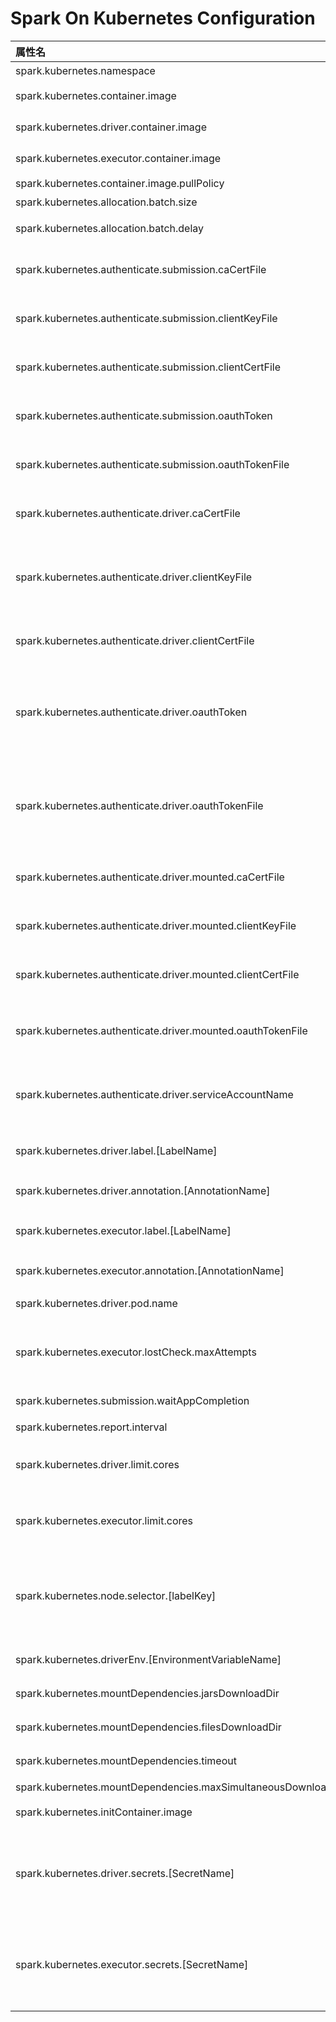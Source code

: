 # Spark On Kubernetes Configuration
| 属性名                                                      | 缺省值                               | 说明                                                                                                                                                                                                                                                                                                              |
|:----------------------------------------------------------- |:------------------------------------ | ----------------------------------------------------------------------------------------------------------------------------------------------------------------------------------------------------------------------------------------------------------------------------------------------------------------- |
| spark.kubernetes.namespace                                  | default                              | 运行driver和executor pods的命名空间                                                                                                                                                                                                                                                                               |
| spark.kubernetes.container.image                            | 无                                   | spark应用的容器镜像、必须配置、由用户提供、通常格式为：example.com/repo/spark:v1.0.0                                                                                                                                                                                                                              |
| spark.kubernetes.driver.container.image                     | spark.kubernetes.container.image的值 | driver的自定义镜像                                                                                                                                                                                                                                                                                                |
| spark.kubernetes.executor.container.image                   | spark.kubernetes.container.image的值 | executor的自定义镜像                                                                                                                                                                                                                                                                                              |
| spark.kubernetes.container.image.pullPolicy                 | IfNotPresent                         | 镜像的拉取策略                                                                                                                                                                                                                                                                                                    |
| spark.kubernetes.allocation.batch.size                      | 5                                    | 每轮executor pod调度时单次启动的pod的个数                                                                                                                                                                                                                                                                         |
| spark.kubernetes.allocation.batch.delay                     | 1秒                                  | 每轮executor pod调度之间的等待时间、指定小于1秒的值可能导致spark driver的cpu使用率过高                                                                                                                                                                                                                            |
| spark.kubernetes.authenticate.submission.caCertFile         | 无                                   | 启动driver时通过TLS连接Kubernetes API Server所需的CA证书文件的路径、文件需放置在提交机器的磁盘上、将其指定为路径而不是URI                                                                                                                                                                                         |
| spark.kubernetes.authenticate.submission.clientKeyFile      | 无                                   | 客户端密钥文件的路径，用于在启动driver时针对Kubernetes API Server进行身份验证         、文件需放置在提交机器的磁盘上、将其指定为路径而不是URI                                                                                                                                                                     |
| spark.kubernetes.authenticate.submission.clientCertFile     | 无                                   | 客户端证书文件的路径，用于在启动driver时对Kubernetes API Server进行身份验证    、文件需放置在提交机器的磁盘上、将其指定为路径而不是URI                                                                                                                                                                            |
| spark.kubernetes.authenticate.submission.oauthToken         | 无                                   | 在启动driver时对Kubernetes API Server进行身份验证时使用的OAuth令牌，不同于其他的验证选项，这应该是用于身份验证的令牌的确切字符串值                                                                                                                                                                                |
| spark.kubernetes.authenticate.submission.oauthTokenFile     | 无                                   | OAuth令牌文件的路径，其中包含在启动driver时对Kubernetes API Server进行身份验证时要使用的令牌、文件需放置在提交机器的磁盘上、将其指定为路径而不是URI                                                                                                                                                               |
| spark.kubernetes.authenticate.driver.caCertFile             | 无                                   | 在请求executors时，从driver pod通过TLS连接Kubernetes API Server所需的CA证书文件的路径、          文件需放置在提交机器的磁盘上，并且会上传至driver pod、    将其指定为路径而不是URI                                                                                                                                |
| spark.kubernetes.authenticate.driver.clientKeyFile          | 无                                   | 在请求executors时，从driver pod向Kubernetes API Server进行身份验证时所需的客户端密钥文件的路径、          文件需放置在提交机器的磁盘上，并且会上传至driver pod、    将其指定为路径而不是URI、如果指定了此项，强烈建议为driver提交服务器设置TLS，因为该值是以明文方式传递给driver pod的敏感信息                    |
| spark.kubernetes.authenticate.driver.clientCertFile         | 无                                   | 在请求executor时，用于从driver pod对Kubernetes API Server进行身份验证的客户端证书文件的路径    、文件需放置在提交机器的磁盘上，并且会上传至driver pod、将其指定为路径而不是URI                                                                                                                                    |
| spark.kubernetes.authenticate.driver.oauthToken             | 无                                   | 在请求executor时，从driver  pod向Kubernetes API Server进行身份验证时使用的OAuth令牌、请注意，与其他身份验证选项不同，这必须是用于身份验证的令牌的确切字符串值、该令牌值会上传至driver pod、           如果指定了此项，强烈建议为driver提交服务器设置TLS，因为该值是以明文方式传递给driver pod的敏感信息           |
| spark.kubernetes.authenticate.driver.oauthTokenFile         | 无                                   | 在请求executor时，从driver  pod向Kubernetes API Server进行身份验证时使用的OAuth令牌文件的路径、请注意，与其他身份验证选项不同，这必须是用于身份验证的令牌的确切字符串值、该令牌值会上传至driver pod、           如果指定了此项，强烈建议为driver提交服务器设置TLS，因为该值是以明文方式传递给driver pod的敏感信息 |
| spark.kubernetes.authenticate.driver.mounted.caCertFile     | 无                                   | 在请求executors时，从driver pod通过TLS连接Kubernetes API Server所需的CA证书文件的路、必须可以从driver pod访问该路径  、将其指定为路径而不是URI                                                                                                                                                                    |
| spark.kubernetes.authenticate.driver.mounted.clientKeyFile  | 无                                   | 在请求executors时，从driver pod向Kubernetes API Server进行身份验证时所需的客户端密钥文件的路径、 必须可以从driver pod访问该路径  、将其指定为路径而不是URI                                                                                                                                                        |
| spark.kubernetes.authenticate.driver.mounted.clientCertFile | 无                                   | 在请求executor时，用于从driver pod对Kubernetes API Server进行身份验证的客户端证书文件的路径 、    必须可以从driver pod访问该路径  、将其指定为路径而不是URI                                                                                                                                                       |
| spark.kubernetes.authenticate.driver.mounted.oauthTokenFile | 无                                   | 请求executor时，从driver pod向Kubernetes API Server进行身份验证时使用的包含OAuth令牌的文件的路径、       必须可以从driver pod访问该路径、                请注意，与其他身份验证选项不同，这必须是用于身份验证的令牌的确切字符串值                                                                                 |
| spark.kubernetes.authenticate.driver.serviceAccountName     | default                              | 运行driver pod时使用的服务账户、driver pod在向api server请求executor pod时会使用该服务账户、请注意这不能与CA证书文件，客户端密钥文件，客户端证书文件，和/或OAuth令牌一起指定                                                                                                                                      |
| spark.kubernetes.driver.label.[LabelName]                   | 无                                   | 将LabelName指定的标签添加到driver pod、例如，spark.kubernetes.driver.label.something=true、注意spark还会在driver pod中加自己的标签用于簿记                                                                                                                                                                        |
| spark.kubernetes.driver.annotation.[AnnotationName]         | 无                                   | 将AnnotationName指定的注释添加到driver pod、例如，spark.kubernetes.driver.annotation.something=true                                                                                                                                                                                                               |
| spark.kubernetes.executor.label.[LabelName]                 | 无                                   | 将LabelName指定的标签添加到executor pods、例如，spark.kubernetes.executor.label.something=true、      注意spark还会在driver pod中加自己的标签用于簿记                                                                                                                                                             |
| spark.kubernetes.executor.annotation.[AnnotationName]       | 无                                   | 将AnnotationName指定的注释添加到executor pods、例如，spark.kubernetes.executor.annotation.something=true                                                                                                                                                                                                          |
| spark.kubernetes.driver.pod.name                            | 无                                   | driver pod的名字、如果没有设置，driver pod的名字会被设置成"spark.app.name"加后缀为当前时间戳来避免名字冲突                                                                                                                                                                                                        |
| spark.kubernetes.executor.lostCheck.maxAttempts             | 30                                   | driver尝试确定一个特定的executor丢失原因的次数、丢失的原因用于确定executor的失败是框架原因还是应用程序的错误，该结论反过来用来决定executor是否要被删除或替换，或是置于一个失败待调试的状态                                                                                                                        |
| spark.kubernetes.submission.waitAppCompletion               | true                                 | 在集群模式下，是否在退出启动进程前等待应用程序结束、当修改为false时，启动Spark任务启动器会出现"即发即弃"的行为                                                                                                                                                                                                    |
| spark.kubernetes.report.interval                            | 1秒                                  | 集群模式下，报告当前Spark任务运行状态的间隔时间                                                                                                                                                                                                                                                                   |
| spark.kubernetes.driver.limit.cores                         | 无                                   | 为driver pod指定硬CPU［限制］https://kubernetes.io/docs/concepts/configuration/manage-compute-resources-container/#resource-requests-and-limits-of-pod-and-container                                                                                                                                              |
| spark.kubernetes.executor.limit.cores                       | 无                                   | 为Spark应用程序启动的每个executor pod指定硬CPU［限制］   https://kubernetes.io/docs/concepts/configuration/manage-compute-resources-container/#resource-requests-and-limits-of-pod-and-container                                                                                                                  |
| spark.kubernetes.node.selector.[labelKey]                   | 无                                   | 添加driver pod和executor pod的节点选择器，键是labelKey，值为配置值、例如，设置spark.kubernetes.node.selector.identifier的值为myIdentifier会导致drive pod和executor pods有一个键为identifier值为myIdentifier的节点选择器、可以通过设置包含多个该前缀的配置来添加多个节点选择器                                     |
| spark.kubernetes.driverEnv.[EnvironmentVariableName]        | 无                                   | 将EnvironmentVariableName指定的环境变量添加到driver进程，用户可以通过指定多个这样的参数来指定多个环境变量                                                                                                                                                                                                         |
| spark.kubernetes.mountDependencies.jarsDownloadDir          | /var/spark-data/spark-jars           | 在dirver和executor中下载jar包的位置、此目录必须为空，并且将作为空目录卷挂载到dirver pod和executor pods                                                                                                                                                                                                            |
| spark.kubernetes.mountDependencies.filesDownloadDir         | /var/spark-data/spark-files          | 在dirver和executor中下载文件的位置、此目录必须为空，并且将作为空目录卷挂载到dirver pod和executor pods                                                                                                                                                                                                             |
| spark.kubernetes.mountDependencies.timeout                  | 300秒                                | 在终止从远程下载和解压依赖到driver和executor pod尝试的超时时间（秒为单位）                                                                                                                                                                                                                                        |
| spark.kubernetes.mountDependencies.maxSimultaneousDownloads | 5                                    | 同时下载到单个dirver或executor pod中的远程依赖的个数                                                                                                                                                                                                                                                              |
| spark.kubernetes.initContainer.image                        | spark.kubernetes.container.image的值 | 用于driver和executor初始化容器的自定义容器镜像                                                                                                                                                                                                                                                                    |
| spark.kubernetes.driver.secrets.[SecretName]                | 无                                   | 添加名为SecretName的Kubernetes Secret到drive pod中由value指定的路径、例如，spark.kubernetes.driver.secrets.spark-secret=/etc/secrets、注意，如果使用初始化容器(init-container)，  secret也会被添加到driver pod的初始化容器(init-container)中                                                                      |
| spark.kubernetes.executor.secrets.[SecretName]                                                            |   无                                   |   添加名为SecretName的Kubernetes Secret到executor pod中由value指定的路径、例如，spark.kubernetes.executor.secrets.spark-secret=/etc/secrets、注意，如果使用初始化容器(init-container)，  secret也会被添加到executor pod的初始化容器(init-container)中                                                                                                                                                                                                                                                                                                                  |


